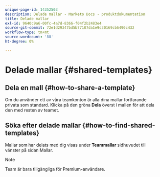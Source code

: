 ```yaml
---
unique-page-id: 14352503
description: Delade mallar - Marketo Docs - produktdokumentation
title: Delade mallar
exl-id: 9640c9a6-00fc-4a7d-8366-f04f2b2483e4
source-git-commit: 72e1d29347bd5b77107da1e9c30169cb6490c432
workflow-type: tm+mt
source-wordcount: '88'
ht-degree: 0%

---
```


# Delade mallar {#shared-templates}

## Dela en mall {#how-to-share-a-template}

Om du använder ett av våra teamkonton är alla dina mallar fortfarande privata som standard. Klicka på den gröna **Dela** överst i mallen för att dela den med resten av teamet.

## Söka efter delade mallar  {#how-to-find-shared-templates}

Mallar som har delats med dig visas under **Teammallar** sidhuvudet till vänster på sidan Mallar.

>[!NOTE]
>
>Team är bara tillgängliga för Premium-användare.
